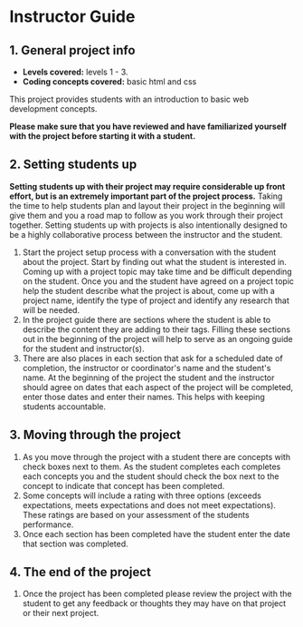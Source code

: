 # Instructor Guide

## 1. General project info
- **Levels covered:** levels 1 - 3.
- **Coding concepts covered:** basic html and css

This project provides students with an introduction to basic web development concepts.

**Please make sure that you have reviewed and have familiarized yourself with the project before starting it with a student.** 

## 2. Setting students up
**Setting students up with their project may require considerable up front effort, but is an extremely important part of the project process.** Taking the time to help students plan and layout their project in the beginning will give them and you a road map to follow as you work through their project together. Setting students up with projects is also intentionally designed to be a highly collaborative process between the instructor and the student.

  1. Start the project setup process with a conversation with the student about the project. Start by finding out what the student is interested in. Coming up with a project topic may take time and be difficult depending on the student. Once you and the student have agreed on a project topic help the student describe what the project is about, come up with a project name, identify the type of project and identify any research that will be needed.
  2. In the project guide there are sections where the student is able to describe the content they are adding to their tags. Filling these sections out in the beginning of the project will help to serve as an ongoing guide for the student and instructor(s). 
  3. There are also places in each section that ask for a scheduled date of completion, the instructor or coordinator's name and the student's name. At the beginning of the project the student and the instructor should agree on dates that each aspect of the project will be completed, enter those dates and enter their names. This helps with keeping students accountable.

## 3. Moving through the project
  1. As you move through the project with a student there are concepts with check boxes next to them. As the student completes each completes each concepts you and the student should check the box next to the concept to indicate that concept has been completed. 
  2. Some concepts will include a rating with three options (exceeds expectations, meets expectations and does not meet expectations). These ratings are based on your assessment of the students performance. 
  3. Once each section has been completed have the student enter the date that section was completed.

## 4. The end of the project
  1. Once the project has been completed please review the project with the student to get any feedback or thoughts they may have on that project or their next project.
